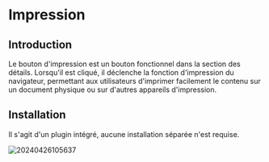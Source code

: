 # Impression

<PluginInfo name="action-print"></PluginInfo>

## Introduction

Le bouton d'impression est un bouton fonctionnel dans la section des détails. Lorsqu'il est cliqué, il déclenche la fonction d'impression du navigateur, permettant aux utilisateurs d'imprimer facilement le contenu sur un document physique ou sur d'autres appareils d'impression.

## Installation

Il s'agit d'un plugin intégré, aucune installation séparée n'est requise.

![20240426105637](https://static-docs.nocobase.com/20240426105637.png)
